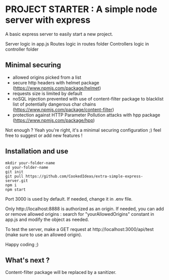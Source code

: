 # PROJECT STARTER : A simple node server with express

A basic express server to easily start a new project.

Server logic in app.js
Routes logic in routes folder
Controllers logic in controller folder

## Minimal securing

- allowed origins picked from a list
- secure http headers with helmet package (https://www.npmjs.com/package/helmet)
- requests size is limited by default
- noSQL injection prevented with use of content-filter package to blacklist list of potentially dangerous char chains (https://www.npmjs.com/package/content-filter)
- protection against HTTP Parameter Pollution attacks with hpp package (https://www.npmjs.com/package/hpp)

Not enough ? Yeah you're right, it's a minimal securing configuration ;) feel free to suggest or add new features !

## Installation and use

```
mkdir your-folder-name
cd your-folder-name
git init
git pull https://github.com/CookedIdeas/extra-simple-express-server.git
npm i
npm start
```

Port 3000 is used by default. If needed, change it in .env file.

Only http://localhost:8888 is authorized as an origin. If needed, you can add or remove allowed origins : search for "yourAllowedOrigins" constant in app.js and modify the object as needed.

To test the server, make a GET request at http://localhost:3000/api/test (make sure to use an allowed origin).

Happy coding ;)

## What's next ?

Content-filter package will be replaced by a sanitizer.
